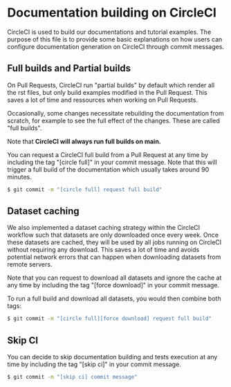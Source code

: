 # Documentation building on CircleCI

CircleCI is used to build our documentations and tutorial examples. The purpose of this file is to provide some basic explanations on how users can configure documentation generation on CircleCI through commit messages.

## Full builds and Partial builds

On Pull Requests, CircleCI run "partial builds" by default which render all the rst files, but only build examples modified in the Pull Request. This saves a lot of time and ressources when working on Pull Requests.

Occasionally, some changes necessitate rebuilding the documentation from scratch, for example to see the full effect of the changes. These are called "full builds".

Note that **CircleCI will always run full builds on main.**

You can request a CircleCI full build from a Pull Request at any time by including the tag "[circle full]" in your commit message. Note that this will trigger a full build of the documentation which usually takes around 90 minutes.

```bash
$ git commit -m "[circle full] request full build"
```

## Dataset caching

We also implemented a dataset caching strategy within the CircleCI workflow such that datasets are only downloaded once every week. Once these datasets are cached, they will be used by all jobs running on CircleCI without requiring any download. This saves a lot of time and avoids potential network errors that can happen when downloading datasets from remote servers.

Note that you can request to download all datasets and ignore the cache at any time by including the tag "[force download]" in your commit message.

To run a full build and download all datasets, you would then combine both tags:

```bash
$ git commit -m "[circle full][force download] request full build"
```

## Skip CI

You can decide to skip documentation building and tests execution at any time by including the tag "[skip ci]" in your commit message.

```bash
$ git commit -m "[skip ci] commit message"
```
